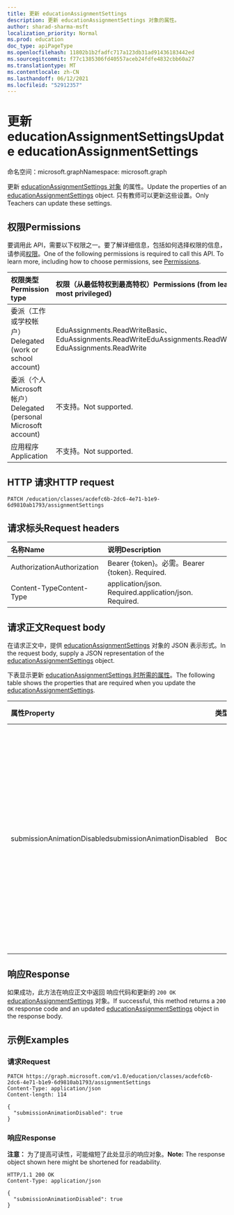 ```yaml
---
title: 更新 educationAssignmentSettings
description: 更新 educationAssignmentSettings 对象的属性。
author: sharad-sharma-msft
localization_priority: Normal
ms.prod: education
doc_type: apiPageType
ms.openlocfilehash: 11802b1b2fadfc717a123db31ad91436183442ed
ms.sourcegitcommit: f77c1385306fd40557aceb24fdfe4832cbb60a27
ms.translationtype: MT
ms.contentlocale: zh-CN
ms.lasthandoff: 06/12/2021
ms.locfileid: "52912357"
---
```

# <a name="update-educationassignmentsettings"></a><span data-ttu-id="43d8e-103">更新 educationAssignmentSettings</span><span class="sxs-lookup"><span data-stu-id="43d8e-103">Update educationAssignmentSettings</span></span>
<span data-ttu-id="43d8e-104">命名空间：microsoft.graph</span><span class="sxs-lookup"><span data-stu-id="43d8e-104">Namespace: microsoft.graph</span></span>

<span data-ttu-id="43d8e-105">更新 [educationAssignmentSettings 对象](../resources/educationassignmentsettings.md) 的属性。</span><span class="sxs-lookup"><span data-stu-id="43d8e-105">Update the properties of an [educationAssignmentSettings](../resources/educationassignmentsettings.md) object.</span></span> <span data-ttu-id="43d8e-106">只有教师可以更新这些设置。</span><span class="sxs-lookup"><span data-stu-id="43d8e-106">Only Teachers can update these settings.</span></span>

## <a name="permissions"></a><span data-ttu-id="43d8e-107">权限</span><span class="sxs-lookup"><span data-stu-id="43d8e-107">Permissions</span></span>
<span data-ttu-id="43d8e-p102">要调用此 API，需要以下权限之一。要了解详细信息，包括如何选择权限的信息，请参阅[权限](/graph/permissions-reference)。</span><span class="sxs-lookup"><span data-stu-id="43d8e-p102">One of the following permissions is required to call this API. To learn more, including how to choose permissions, see [Permissions](/graph/permissions-reference).</span></span>

|<span data-ttu-id="43d8e-110">权限类型</span><span class="sxs-lookup"><span data-stu-id="43d8e-110">Permission type</span></span>|<span data-ttu-id="43d8e-111">权限（从最低特权到最高特权）</span><span class="sxs-lookup"><span data-stu-id="43d8e-111">Permissions (from least to most privileged)</span></span>|
|:---|:---|
|<span data-ttu-id="43d8e-112">委派（工作或学校帐户）</span><span class="sxs-lookup"><span data-stu-id="43d8e-112">Delegated (work or school account)</span></span>|<span data-ttu-id="43d8e-113">EduAssignments.ReadWriteBasic、EduAssignments.ReadWrite</span><span class="sxs-lookup"><span data-stu-id="43d8e-113">EduAssignments.ReadWriteBasic, EduAssignments.ReadWrite</span></span>|
|<span data-ttu-id="43d8e-114">委派（个人 Microsoft 帐户）</span><span class="sxs-lookup"><span data-stu-id="43d8e-114">Delegated (personal Microsoft account)</span></span>|<span data-ttu-id="43d8e-115">不支持。</span><span class="sxs-lookup"><span data-stu-id="43d8e-115">Not supported.</span></span>|
|<span data-ttu-id="43d8e-116">应用程序</span><span class="sxs-lookup"><span data-stu-id="43d8e-116">Application</span></span>|<span data-ttu-id="43d8e-117">不支持。</span><span class="sxs-lookup"><span data-stu-id="43d8e-117">Not supported.</span></span>|

## <a name="http-request"></a><span data-ttu-id="43d8e-118">HTTP 请求</span><span class="sxs-lookup"><span data-stu-id="43d8e-118">HTTP request</span></span>

<!-- {
  "blockType": "ignored"
}
-->
``` http
PATCH /education/classes/acdefc6b-2dc6-4e71-b1e9-6d9810ab1793/assignmentSettings
```

## <a name="request-headers"></a><span data-ttu-id="43d8e-119">请求标头</span><span class="sxs-lookup"><span data-stu-id="43d8e-119">Request headers</span></span>
|<span data-ttu-id="43d8e-120">名称</span><span class="sxs-lookup"><span data-stu-id="43d8e-120">Name</span></span>|<span data-ttu-id="43d8e-121">说明</span><span class="sxs-lookup"><span data-stu-id="43d8e-121">Description</span></span>|
|:---|:---|
|<span data-ttu-id="43d8e-122">Authorization</span><span class="sxs-lookup"><span data-stu-id="43d8e-122">Authorization</span></span>|<span data-ttu-id="43d8e-p103">Bearer {token}。必需。</span><span class="sxs-lookup"><span data-stu-id="43d8e-p103">Bearer {token}. Required.</span></span>|
|<span data-ttu-id="43d8e-125">Content-Type</span><span class="sxs-lookup"><span data-stu-id="43d8e-125">Content-Type</span></span>|<span data-ttu-id="43d8e-p104">application/json. Required.</span><span class="sxs-lookup"><span data-stu-id="43d8e-p104">application/json. Required.</span></span>|

## <a name="request-body"></a><span data-ttu-id="43d8e-128">请求正文</span><span class="sxs-lookup"><span data-stu-id="43d8e-128">Request body</span></span>
<span data-ttu-id="43d8e-129">在请求正文中，提供 [educationAssignmentSettings](../resources/educationassignmentsettings.md) 对象的 JSON 表示形式。</span><span class="sxs-lookup"><span data-stu-id="43d8e-129">In the request body, supply a JSON representation of the [educationAssignmentSettings](../resources/educationassignmentsettings.md) object.</span></span>

<span data-ttu-id="43d8e-130">下表显示更新 [educationAssignmentSettings 时所需的属性](../resources/educationassignmentsettings.md)。</span><span class="sxs-lookup"><span data-stu-id="43d8e-130">The following table shows the properties that are required when you update the [educationAssignmentSettings](../resources/educationassignmentsettings.md).</span></span>

|<span data-ttu-id="43d8e-131">属性</span><span class="sxs-lookup"><span data-stu-id="43d8e-131">Property</span></span>|<span data-ttu-id="43d8e-132">类型</span><span class="sxs-lookup"><span data-stu-id="43d8e-132">Type</span></span>|<span data-ttu-id="43d8e-133">说明</span><span class="sxs-lookup"><span data-stu-id="43d8e-133">Description</span></span>|
|:---|:---|:---|
|<span data-ttu-id="43d8e-134">submissionAnimationDisabled</span><span class="sxs-lookup"><span data-stu-id="43d8e-134">submissionAnimationDisabled</span></span>|<span data-ttu-id="43d8e-135">Boolean</span><span class="sxs-lookup"><span data-stu-id="43d8e-135">Boolean</span></span>|<span data-ttu-id="43d8e-136">指示是否显示打开的庆祝动画。</span><span class="sxs-lookup"><span data-stu-id="43d8e-136">Indicates whether turn-in celebration animation will be shown.</span></span> <span data-ttu-id="43d8e-137">的值 `true` 指示不会显示动画。</span><span class="sxs-lookup"><span data-stu-id="43d8e-137">A value of `true` indicates that the animation will not be shown.</span></span> <span data-ttu-id="43d8e-138">默认值为 `false`。</span><span class="sxs-lookup"><span data-stu-id="43d8e-138">Default value is `false`.</span></span>|



## <a name="response"></a><span data-ttu-id="43d8e-139">响应</span><span class="sxs-lookup"><span data-stu-id="43d8e-139">Response</span></span>

<span data-ttu-id="43d8e-140">如果成功，此方法在响应正文中返回 响应代码和更新的 `200 OK` [educationAssignmentSettings](../resources/educationassignmentsettings.md) 对象。</span><span class="sxs-lookup"><span data-stu-id="43d8e-140">If successful, this method returns a `200 OK` response code and an updated [educationAssignmentSettings](../resources/educationassignmentsettings.md) object in the response body.</span></span>

## <a name="examples"></a><span data-ttu-id="43d8e-141">示例</span><span class="sxs-lookup"><span data-stu-id="43d8e-141">Examples</span></span>

### <a name="request"></a><span data-ttu-id="43d8e-142">请求</span><span class="sxs-lookup"><span data-stu-id="43d8e-142">Request</span></span>

<!-- {
  "blockType": "request",
  "name": "update_educationassignmentsettings"
}
-->
``` http
PATCH https://graph.microsoft.com/v1.0/education/classes/acdefc6b-2dc6-4e71-b1e9-6d9810ab1793/assignmentSettings
Content-Type: application/json
Content-length: 114

{
  "submissionAnimationDisabled": true
}
```

### <a name="response"></a><span data-ttu-id="43d8e-143">响应</span><span class="sxs-lookup"><span data-stu-id="43d8e-143">Response</span></span>
<span data-ttu-id="43d8e-144">**注意：** 为了提高可读性，可能缩短了此处显示的响应对象。</span><span class="sxs-lookup"><span data-stu-id="43d8e-144">**Note:** The response object shown here might be shortened for readability.</span></span>
<!-- {
  "blockType": "response",
  "truncated": true,
  "@odata.type": "microsoft.graph.educationAssignmentSettings"
}
-->
``` http
HTTP/1.1 200 OK
Content-Type: application/json

{
  "submissionAnimationDisabled": true
}
```

